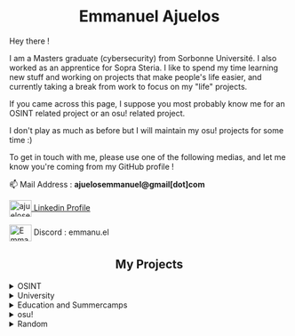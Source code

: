 <h1 align="center">Emmanuel Ajuelos</h1>


Hey there !

I am a Masters graduate (cybersecurity) from Sorbonne Université. I also worked as an apprentice for Sopra Steria. I like to spend my time learning new stuff and working on projects that make people's life easier, and currently taking a break from work to focus on my "life" projects.

If you came across this page, I suppose you most probably know me for an OSINT related project or an osu! related project.

I don't play as much as before but I will maintain my osu! projects for some time :)

To get in touch with me, please use one of the following medias, and let me know you're coming from my GitHub profile !

📫 Mail Address : **ajuelosemmanuel@gmail[dot]com**

<p align="left">
<a href="https://linkedin.com/in/ajuelosemmanuel" target="blank"><img align="center" src="https://cdn.jsdelivr.net/npm/simple-icons@3.0.1/icons/linkedin.svg" alt="ajuelosemmanuel" height="30" width="40" /> Linkedin Profile </a>
  
<img align="center" src="https://cdn.jsdelivr.net/npm/simple-icons@3.0.1/icons/discord.svg" alt="Emmanuel#9864" height="30" width="40" /> Discord : emmanu.el </a>
</p>


<h2 align="center">My Projects</h2>

<details>
<summary>OSINT</summary>
<br>

[philINT](https://github.com/ajuelosemmanuel/philINT) : Gather information from an email address, an username, and more !

[duolingOSINT](https://github.com/ajuelosemmanuel/duolingOSINT) : Gather information about a Duolingo user
</details>

<details>
<summary>University</summary>
<br>

[URH to WAV](https://github.com/ajuelosemmanuel/URH-to-wav) : Script that turns a .complex file from URH (Universal Radio Hacker) to a .wav file - the original script wasn't compatible with Python 3 and not optimized. I made several changes to make it work, and then handed it to the teachers.

[Truncated LCG Seed Recovery](https://github.com/ajuelosemmanuel/Truncated_LCG_Seed_Recovery) : Python implementation of attacks to recover the seed from a truncated LCG - an extended version of [this project](https://github.com/ajuelosemmanuel/CRYPTA_Project) I worked on with classmates on a particular case.
</details>

<details>
<summary>Education and Summercamps</summary>
<br>

[Ressources Colos](https://github.com/ajuelosemmanuel/Ressources_Colos) : All the resources I produced or gathered during summercamps

[Apprendre Python](https://github.com/ajuelosemmanuel/Apprendre_Python) : A Python introduction in French using notebooks. An improved version of [the workshop](https://github.com/ajuelosemmanuel/Telligo_Introduction_Python) I made for my very first summercamp (as a counselor).
</details>

<details>
<summary>osu!</summary>
<br>
  
[osuCheatSheet](https://github.com/ajuelosemmanuel/osuCheatSheet) : Website regrouping lots of osu! resources (softwares, websites, ...)

[wysi-bot](https://github.com/ajuelosemmanuel/wysi-bot) : Fun bot, sadly discontinued by the new Discord intent policy - as the staff wouldn't give me the rights to read messages on channels. Was present on more than 150 servers.

[FST_bot](https://github.com/ajuelosemmanuel/FST_bot) : IRC bot made for an osu! tournament.

[TrackpadAsTouchscreen](https://github.com/ajuelosemmanuel/TrackpadAsTouchscreen) : Scripts to use a Trackpad as a Tablet for osu!
</details>

<details>
<summary>Random</summary>
<br>
Some random projects that friends asked me to do, so here they are

[ahso](https://github.com/ajuelosemmanuel/ahso) : Discord bot that replaces Twitter and Instagram links on discord to display them correctly

[Loggers](https://github.com/ajuelosemmanuel/Loggers) : Discord bot to gather every message from a text channel
</details>
